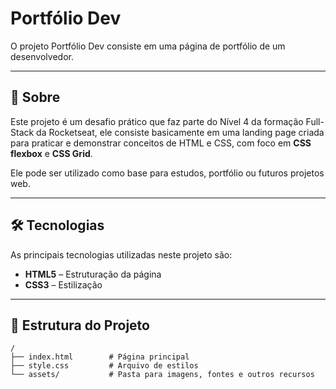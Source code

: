 # Portfólio Dev

O projeto Portfólio Dev consiste em uma página de portfólio de um desenvolvedor.

---

## 📖 Sobre

Este projeto é um desafio prático que faz parte do Nível 4 da formação Full-Stack da Rocketseat, ele consiste basicamente em uma landing page criada para praticar e demonstrar conceitos de HTML e CSS, com foco em **CSS flexbox** e **CSS Grid**.

Ele pode ser utilizado como base para estudos, portfólio ou futuros projetos web.

---

## 🛠 Tecnologias

As principais tecnologias utilizadas neste projeto são:

- **HTML5** – Estruturação da página
- **CSS3** – Estilização

---

## 📂 Estrutura do Projeto

```text
/
├── index.html        # Página principal
├── style.css         # Arquivo de estilos
└── assets/           # Pasta para imagens, fontes e outros recursos
```
